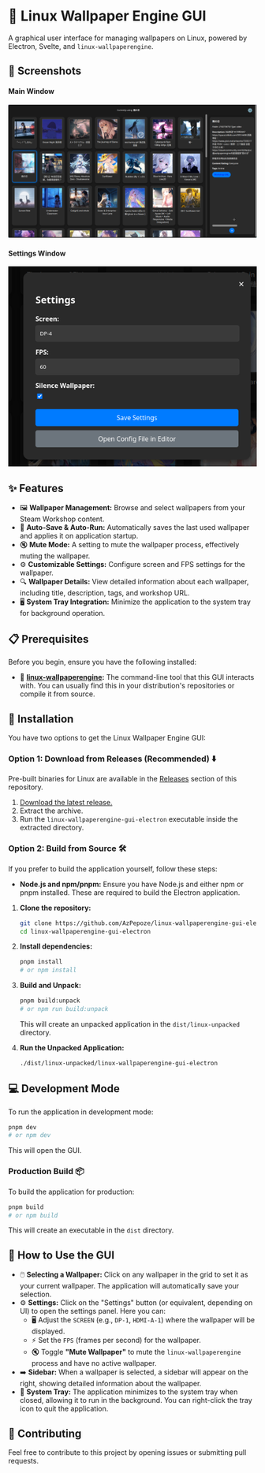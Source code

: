 # 🐧 Linux Wallpaper Engine GUI

A graphical user interface for managing wallpapers on Linux, powered by Electron, Svelte, and `linux-wallpaperengine`.

## 📸 Screenshots

#### Main Window

![Main Window](imgs/main.png)

#### Settings Window

![Settings Window](imgs/setting.png)

## ✨ Features

- 🖼️ **Wallpaper Management:** Browse and select wallpapers from your Steam Workshop content.
- 💾 **Auto-Save & Auto-Run:** Automatically saves the last used wallpaper and applies it on application startup.
- 🔇 **Mute Mode:** A setting to mute the wallpaper process, effectively muting the wallpaper.
- ⚙️ **Customizable Settings:** Configure screen and FPS settings for the wallpaper.
- 🔍 **Wallpaper Details:** View detailed information about each wallpaper, including title, description, tags, and workshop URL.
- 🖥️ **System Tray Integration:** Minimize the application to the system tray for background operation.

## 📋 Prerequisites

Before you begin, ensure you have the following installed:

- 🐧 **[linux-wallpaperengine](https://github.com/Almamu/linux-wallpaperengine):** The command-line tool that this GUI interacts with. You can usually find this in your distribution's repositories or compile it from source.

## 🚀 Installation

You have two options to get the Linux Wallpaper Engine GUI:

### Option 1: Download from Releases (Recommended) ⬇️

Pre-built binaries for Linux are available in the [Releases](https://github.com/AzPepoze/linux-wallpaperengine-gui-electron/releases) section of this repository.

1.   [Download the latest release.](https://github.com/AzPepoze/linux-wallpaperengine-gui-electron/releases/latest/download/linux-wallpaperengine-gui-electron.zip)
2.   Extract the archive.
3.   Run the `linux-wallpaperengine-gui-electron` executable inside the extracted directory.

### Option 2: Build from Source 🛠️

If you prefer to build the application yourself, follow these steps:

- **Node.js and npm/pnpm:** Ensure you have Node.js and either npm or pnpm installed. These are required to build the Electron application.

1.   **Clone the repository:**

     ```bash
     git clone https://github.com/AzPepoze/linux-wallpaperengine-gui-electron.git
     cd linux-wallpaperengine-gui-electron
     ```

2.   **Install dependencies:**

     ```bash
     pnpm install
     # or npm install
     ```

3.   **Build and Unpack:**

     ```bash
     pnpm build:unpack
     # or npm run build:unpack
     ```

     This will create an unpacked application in the `dist/linux-unpacked` directory.

4.   **Run the Unpacked Application:**
     ```bash
     ./dist/linux-unpacked/linux-wallpaperengine-gui-electron
     ```

## 💻 Development Mode

To run the application in development mode:

```bash
pnpm dev
# or npm dev
```

This will open the GUI.

### Production Build 📦

To build the application for production:

```bash
pnpm build
# or npm build
```

This will create an executable in the `dist` directory.

## 📖 How to Use the GUI

- 🖱️ **Selecting a Wallpaper:** Click on any wallpaper in the grid to set it as your current wallpaper. The application will automatically save your selection.
- ⚙️ **Settings:** Click on the "Settings" button (or equivalent, depending on UI) to open the settings panel. Here you can:
     - 🖥️ Adjust the `SCREEN` (e.g., `DP-1`, `HDMI-A-1`) where the wallpaper will be displayed.
     - ⚡ Set the `FPS` (frames per second) for the wallpaper.
     - 🔇 Toggle **"Mute Wallpaper"** to mute the `linux-wallpaperengine` process and have no active wallpaper.
- ➡️ **Sidebar:** When a wallpaper is selected, a sidebar will appear on the right, showing detailed information about the wallpaper.
- 🔽 **System Tray:** The application minimizes to the system tray when closed, allowing it to run in the background. You can right-click the tray icon to quit the application.

## 🤝 Contributing

Feel free to contribute to this project by opening issues or submitting pull requests.
